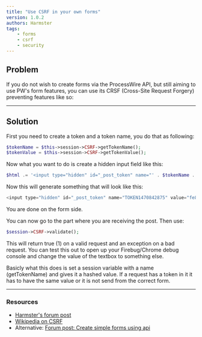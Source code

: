 ```yaml
---
title: "Use CSRF in your own forms"
version: 1.0.2
authors: Harmster
tags:
    - forms
    - csrf
    - security
---
```


## Problem

If you do not wish to create forms via the ProcessWire API, but still aiming to use PW's form features, you can use its CRSF (Cross-Site Request Forgery) preventing features like so:

---

## Solution

First you need to create a token and a token name, you do that as following:

```php
$tokenName = $this->session->CSRF->getTokenName();
$tokenValue = $this->session->CSRF->getTokenValue();
```

Now what you want to do is create a hidden input field like this:

```php
$html .= '<input type="hidden" id="_post_token" name="' . $tokenName . '" value="' . $tokenValue . '"/>';
```

Now this will generate something that will look like this:

```php
<input type="hidden" id="_post_token" name="TOKEN1470842875" value="fe8ce9c1b9e6b9e361830df3525c49317a35332fbf626aa8793777a3b705824a">
```

You are done on the form side.

You can now go to the part where you are receiving the post. Then use:

```php
$session->CSRF->validate();
```

This will return true (1) on a valid request and an exception on a bad request. You can test this out to open up your Firebug/Chrome debug console and change the value of the textbox to something else.

Basicly what this does is set a session variable with a name (getTokenName) and gives it a hashed value. If a request has a token in it it has to have the same value or it is not send from the correct form.

---

### Resources

-   [Harmster's forum post](https://processwire.com/talk/topic/3779-use-csrf-in-your-own-forms/)
-   [Wikipedia on CSRF](https://en.wikipedia.org/wiki/Cross-site_request_forgery)
-   Alternative: [Forum post: Create simple forms using api](https://processwire.com/talk/topic/2089-create-simple-forms-using-api/)
